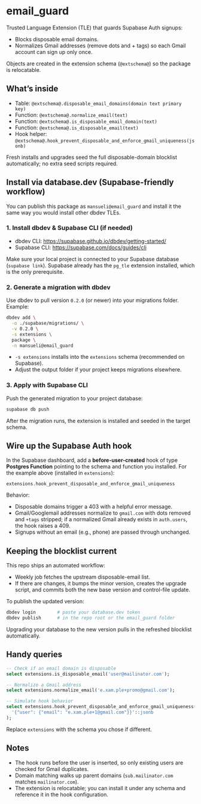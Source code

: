 # email_guard

Trusted Language Extension (TLE) that guards Supabase Auth signups:
- Blocks disposable email domains.
- Normalizes Gmail addresses (remove dots and + tags) so each Gmail account can sign up only once.

Objects are created in the extension schema (`@extschema@`) so the package is relocatable.

## What’s inside

- Table: `@extschema@.disposable_email_domains(domain text primary key)`
- Function: `@extschema@.normalize_email(text)`
- Function: `@extschema@.is_disposable_email_domain(text)`
- Function: `@extschema@.is_disposable_email(text)`
- Hook helper: `@extschema@.hook_prevent_disposable_and_enforce_gmail_uniqueness(jsonb)`

Fresh installs and upgrades seed the full disposable-domain blocklist automatically; no extra seed scripts required.

## Install via database.dev (Supabase-friendly workflow)

You can publish this package as `mansueli@email_guard` and install it the same way you would install other dbdev TLEs.

### 1. Install dbdev & Supabase CLI (if needed)

- dbdev CLI: <https://supabase.github.io/dbdev/getting-started/>
- Supabase CLI: <https://supabase.com/docs/guides/cli>

Make sure your local project is connected to your Supabase database (`supabase link`). Supabase already has the `pg_tle` extension installed, which is the only prerequisite.

### 2. Generate a migration with dbdev

Use dbdev to pull version `0.2.0` (or newer) into your migrations folder. Example:

```bash
dbdev add \
  -o ./supabase/migrations/ \
  -v 0.2.0 \
  -s extensions \
  package \
  -n mansueli@email_guard
```

- `-s extensions` installs into the `extensions` schema (recommended on Supabase).
- Adjust the output folder if your project keeps migrations elsewhere.

### 3. Apply with Supabase CLI

Push the generated migration to your project database:

```bash
supabase db push
```

After the migration runs, the extension is installed and seeded in the target schema.

## Wire up the Supabase Auth hook

In the Supabase dashboard, add a **before-user-created** hook of type **Postgres Function** pointing to the schema and function you installed. For the example above (installed in `extensions`):

```
extensions.hook_prevent_disposable_and_enforce_gmail_uniqueness
```

Behavior:
- Disposable domains trigger a 403 with a helpful error message.
- Gmail/Googlemail addresses normalize to `gmail.com` with dots removed and `+tags` stripped; if a normalized Gmail already exists in `auth.users`, the hook raises a 409.
- Signups without an email (e.g., phone) are passed through unchanged.

## Keeping the blocklist current

This repo ships an automated workflow:
- Weekly job fetches the upstream disposable-email list.
- If there are changes, it bumps the minor version, creates the upgrade script, and commits both the new base version and control-file update.

To publish the updated version:

```bash
dbdev login        # paste your database.dev token
dbdev publish      # in the repo root or the email_guard folder
```

Upgrading your database to the new version pulls in the refreshed blocklist automatically.

## Handy queries

```sql
-- Check if an email domain is disposable
select extensions.is_disposable_email('user@mailinator.com');

-- Normalize a Gmail address
select extensions.normalize_email('e.xam.ple+promo@gmail.com');

-- Simulate hook behavior
select extensions.hook_prevent_disposable_and_enforce_gmail_uniqueness(
  '{"user": {"email": "e.xam.ple+1@gmail.com"}}'::jsonb
);
```

Replace `extensions` with the schema you chose if different.

## Notes

- The hook runs before the user is inserted, so only existing users are checked for Gmail duplicates.
- Domain matching walks up parent domains (`sub.mailinator.com` matches `mailinator.com`).
- The extension is relocatable; you can install it under any schema and reference it in the hook configuration.
